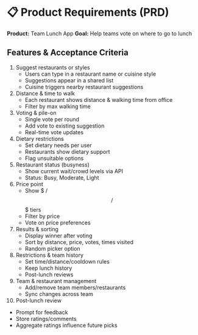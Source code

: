 # 📋 Product Requirements (PRD)

**Product:** Team Lunch App
**Goal:** Help teams vote on where to go to lunch

## Features & Acceptance Criteria
1. Suggest restaurants or styles
   - Users can type in a restaurant name or cuisine style
   - Suggestions appear in a shared list
   - Cuisine triggers nearby restaurant suggestions
2. Distance & time to walk
   - Each restaurant shows distance & walking time from office
   - Filter by max walking time
3. Voting & pile-on
   - Single vote per round
   - Add vote to existing suggestion
   - Real-time vote updates
4. Dietary restrictions
   - Set dietary needs per user
   - Restaurants show dietary support
   - Flag unsuitable options
5. Restaurant status (busyness)
   - Show current wait/crowd levels via API
   - Status: Busy, Moderate, Light
6. Price point
   - Show $ / $$ / $$$ tiers
   - Filter by price
   - Vote on price preferences
7. Results & sorting
   - Display winner after voting
   - Sort by distance, price, votes, times visited
   - Random picker option
8. Restrictions & team history
   - Set time/distance/cooldown rules
   - Keep lunch history
   - Post-lunch reviews
9. Team & restaurant management
   - Add/remove team members/restaurants
   - Sync changes across team
10. Post-lunch review
   - Prompt for feedback
   - Store ratings/comments
   - Aggregate ratings influence future picks
